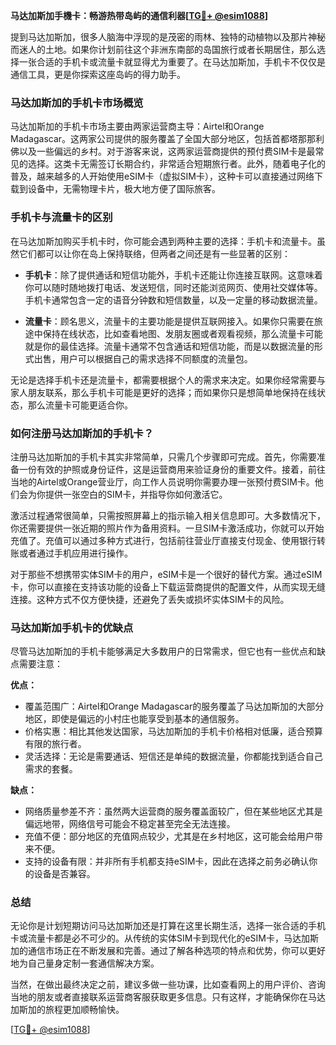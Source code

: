 **马达加斯加手機卡：畅游热带岛屿的通信利器[[TG💪+ @esim1088](https://t.me/s/esim1088)]**

提到马达加斯加，很多人脑海中浮现的是茂密的雨林、独特的动植物以及那片神秘而迷人的土地。如果你计划前往这个非洲东南部的岛国旅行或者长期居住，那么选择一张合适的手机卡或流量卡就显得尤为重要了。在马达加斯加，手机卡不仅仅是通信工具，更是你探索这座岛屿的得力助手。

### 马达加斯加的手机卡市场概览

马达加斯加的手机卡市场主要由两家运营商主导：Airtel和Orange Madagascar。这两家公司提供的服务覆盖了全国大部分地区，包括首都塔那那利佛以及一些偏远的乡村。对于游客来说，这两家运营商提供的预付费SIM卡是最常见的选择。这类卡无需签订长期合约，非常适合短期旅行者。此外，随着电子化的普及，越来越多的人开始使用eSIM卡（虚拟SIM卡），这种卡可以直接通过网络下载到设备中，无需物理卡片，极大地方便了国际旅客。

### 手机卡与流量卡的区别

在马达加斯加购买手机卡时，你可能会遇到两种主要的选择：手机卡和流量卡。虽然它们都可以让你在岛上保持联络，但两者之间还是有一些显著的区别：

- **手机卡**：除了提供通话和短信功能外，手机卡还能让你连接互联网。这意味着你可以随时随地拨打电话、发送短信，同时还能浏览网页、使用社交媒体等。手机卡通常包含一定的语音分钟数和短信数量，以及一定量的移动数据流量。
  
- **流量卡**：顾名思义，流量卡的主要功能是提供互联网接入。如果你只需要在旅途中保持在线状态，比如查看地图、发朋友圈或者观看视频，那么流量卡可能就是你的最佳选择。流量卡通常不包含通话和短信功能，而是以数据流量的形式出售，用户可以根据自己的需求选择不同额度的流量包。

无论是选择手机卡还是流量卡，都需要根据个人的需求来决定。如果你经常需要与家人朋友联系，那么手机卡可能是更好的选择；而如果你只是想简单地保持在线状态，那么流量卡可能更适合你。

### 如何注册马达加斯加的手机卡？

注册马达加斯加的手机卡其实非常简单，只需几个步骤即可完成。首先，你需要准备一份有效的护照或身份证件，这是运营商用来验证身份的重要文件。接着，前往当地的Airtel或Orange营业厅，向工作人员说明你需要办理一张预付费SIM卡。他们会为你提供一张空白的SIM卡，并指导你如何激活它。

激活过程通常很简单，只需按照屏幕上的指示输入相关信息即可。大多数情况下，你还需要提供一张近期的照片作为备用资料。一旦SIM卡激活成功，你就可以开始充值了。充值可以通过多种方式进行，包括前往营业厅直接支付现金、使用银行转账或者通过手机应用进行操作。

对于那些不想携带实体SIM卡的用户，eSIM卡是一个很好的替代方案。通过eSIM卡，你可以直接在支持该功能的设备上下载运营商提供的配置文件，从而实现无缝连接。这种方式不仅方便快捷，还避免了丢失或损坏实体SIM卡的风险。

### 马达加斯加手机卡的优缺点

尽管马达加斯加的手机卡能够满足大多数用户的日常需求，但它也有一些优点和缺点需要注意：

**优点：**
- 覆盖范围广：Airtel和Orange Madagascar的服务覆盖了马达加斯加的大部分地区，即使是偏远的小村庄也能享受到基本的通信服务。
- 价格实惠：相比其他发达国家，马达加斯加的手机卡价格相对低廉，适合预算有限的旅行者。
- 灵活选择：无论是需要通话、短信还是单纯的数据流量，你都能找到适合自己需求的套餐。

**缺点：**
- 网络质量参差不齐：虽然两大运营商的服务覆盖面较广，但在某些地区尤其是偏远地带，网络信号可能会不稳定甚至完全无法连接。
- 充值不便：部分地区的充值网点较少，尤其是在乡村地区，这可能会给用户带来不便。
- 支持的设备有限：并非所有手机都支持eSIM卡，因此在选择之前务必确认你的设备是否兼容。

### 总结

无论你是计划短期访问马达加斯加还是打算在这里长期生活，选择一张合适的手机卡或流量卡都是必不可少的。从传统的实体SIM卡到现代化的eSIM卡，马达加斯加的通信市场正在不断发展和完善。通过了解各种选项的特点和优势，你可以更好地为自己量身定制一套通信解决方案。

当然，在做出最终决定之前，建议多做一些功课，比如查看网上的用户评价、咨询当地的朋友或者直接联系运营商客服获取更多信息。只有这样，才能确保你在马达加斯加的旅程更加顺畅愉快。

[[TG💪+ @esim1088](https://t.me/s/esim1088)]